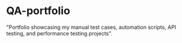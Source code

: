 # QA-portfolio
"Portfolio showcasing my manual test cases, automation scripts, API testing, and performance testing projects".

